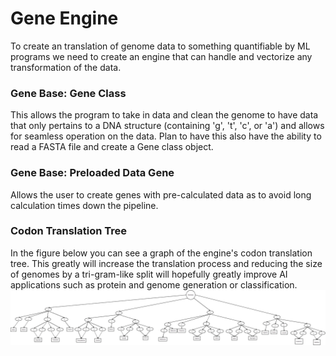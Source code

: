 # Gene Engine
To create an translation of genome data to something quantifiable by ML
programs we need to create an engine that can handle and vectorize any transformation
of the data.

### Gene Base: Gene Class
This allows the program to take in data and clean the genome to have
data that only pertains to a DNA structure (containing 'g', 't', 'c', or 'a')
and allows for seamless operation on the data. Plan to have this also have the
ability to read a FASTA file and create a Gene class object.

### Gene Base: Preloaded Data Gene
Allows the user to create genes with pre-calculated data as to avoid long
calculation times down the pipeline.

### Codon Translation Tree
In the figure below you can see a graph of the engine's codon translation tree.
This greatly will increase the translation process and reducing the size of 
genomes by a tri-gram-like split will hopefully greatly improve AI applications
such as protein and genome generation or classification.
![Codon Translation Tree](codon_translation_tree.png)